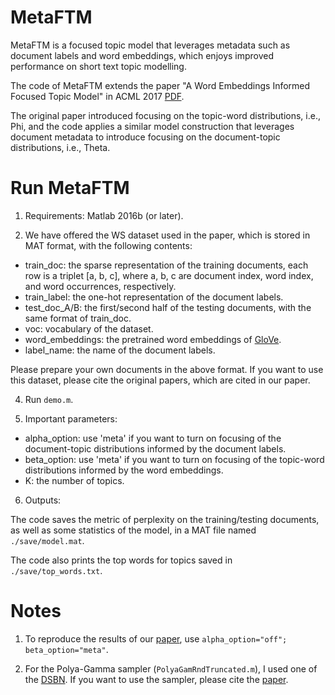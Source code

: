 # MetaFTM

MetaFTM is a focused topic model that leverages metadata such as document labels and word embeddings, which enjoys improved performance on short text topic modelling.

The code of MetaFTM extends the paper "A Word Embeddings Informed Focused Topic Model" in ACML 2017 [PDF](http://proceedings.mlr.press/v77/zhao17a/zhao17a.pdf).

The original paper introduced focusing on the topic-word distributions, i.e., Phi, and the code applies a similar model construction that leverages document metadata to introduce focusing on the document-topic distributions, i.e., Theta.


# Run MetaFTM

1. Requirements: Matlab 2016b (or later).

3. We have offered the WS dataset used in the paper, which is stored in MAT format, with the following contents:
- train_doc: the sparse representation of the training documents, each row is a triplet [a, b, c], where a, b, c are document index, word index, and word occurrences, respectively.
- train_label: the one-hot representation of the document labels.
- test_doc_A/B: the first/second half of the testing documents, with the same format of train_doc.
- voc: vocabulary of the dataset.
- word_embeddings: the pretrained word embeddings of [GloVe](https://nlp.stanford.edu/projects/glove/).
- label_name: the name of the document labels.

Please prepare your own documents in the above format. If you want to use this dataset, please cite the original papers, which are cited in our paper.

4. Run ```demo.m```.

5. Important parameters:
- alpha_option: use 'meta' if you want to turn on focusing of the document-topic distributions informed by the document labels.
- beta_option: use 'meta' if you want to turn on focusing of the topic-word distributions informed by the word embeddings.
- K: the number of topics.

6. Outputs:

The code saves the metric of perplexity on the training/testing documents, as well as some statistics of the model, in a MAT file named ```./save/model.mat```.

The code also prints the top words for topics saved in ```./save/top_words.txt```.

# Notes

1. To reproduce the results of our [paper](http://proceedings.mlr.press/v77/zhao17a/zhao17a.pdf), use ```alpha_option="off"; beta_option="meta"```.  

2. For the Polya-Gamma sampler (```PolyaGamRndTruncated.m```), I used one of the [DSBN](https://github.com/zhegan27/dsbn_aistats2015). If you want to use the sampler, please cite the [paper](http://proceedings.mlr.press/v38/gan15.html).
